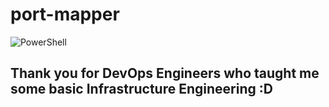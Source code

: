 # port-mapper
![PowerShell](https://www.bleepstatic.com/content/hl-images/2022/06/22/PowerShell_headpic.jpg)
## Thank you for DevOps Engineers who taught me some basic Infrastructure Engineering :D
